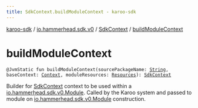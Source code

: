 ```yaml
---
title: SdkContext.buildModuleContext - karoo-sdk
---
```


[karoo-sdk](../../index.html) / [io.hammerhead.sdk.v0](../index.html) / [SdkContext](index.html) / [buildModuleContext](./build-module-context.html)

# buildModuleContext

`@JvmStatic fun buildModuleContext(sourcePackageName: `[`String`](https://kotlinlang.org/api/latest/jvm/stdlib/kotlin/-string/index.html)`, baseContext: `[`Context`](https://developer.android.com/reference/android/content/Context.html)`, moduleResources: `[`Resources`](https://developer.android.com/reference/android/content/res/Resources.html)`): `[`SdkContext`](index.html)

Builder for [SdkContext](index.html) context to be used within a [io.hammerhead.sdk.v0.Module](../-module/index.html).
Called by the Karoo system and passed to module on [io.hammerhead.sdk.v0.Module](../-module/index.html) construction.

